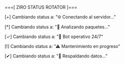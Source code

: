 ===[ ZIRO STATUS ROTATOR ]===

[+] Cambiando status a: "🌐 Conectando al servidor..."

[*] Cambiando status a: "📡 Analizando paquetes..."

[✓] Cambiando status a: "🤖 Bot operativo 24/7"

[!] Cambiando status a: "⚠ Mantenimiento en progreso"

[✔] Cambiando status a: "💾 Respaldando datos..."

